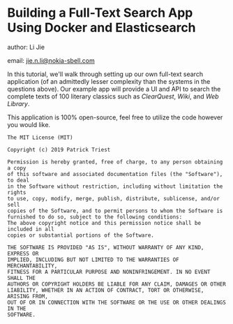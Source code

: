 # Building a Full-Text Search App Using Docker and Elasticsearch

author: Li Jie

email:  jie.n.li@nokia-sbell.com

In this tutorial, we'll walk through setting up our own full-text search application (of an admittedly lesser complexity than the systems in the questions above).  Our example app will provide a UI and API to search the complete texts of 100 literary classics such as *ClearQuest*, *Wiki*, and *Web Library*.


This application is 100% open-source, feel free to utilize the code however you would like.

```
The MIT License (MIT)

Copyright (c) 2019 Patrick Triest

Permission is hereby granted, free of charge, to any person obtaining a copy
of this software and associated documentation files (the "Software"), to deal
in the Software without restriction, including without limitation the rights
to use, copy, modify, merge, publish, distribute, sublicense, and/or sell
copies of the Software, and to permit persons to whom the Software is
furnished to do so, subject to the following conditions:
The above copyright notice and this permission notice shall be included in all
copies or substantial portions of the Software.

THE SOFTWARE IS PROVIDED "AS IS", WITHOUT WARRANTY OF ANY KIND, EXPRESS OR
IMPLIED, INCLUDING BUT NOT LIMITED TO THE WARRANTIES OF MERCHANTABILITY,
FITNESS FOR A PARTICULAR PURPOSE AND NONINFRINGEMENT. IN NO EVENT SHALL THE
AUTHORS OR COPYRIGHT HOLDERS BE LIABLE FOR ANY CLAIM, DAMAGES OR OTHER
LIABILITY, WHETHER IN AN ACTION OF CONTRACT, TORT OR OTHERWISE, ARISING FROM,
OUT OF OR IN CONNECTION WITH THE SOFTWARE OR THE USE OR OTHER DEALINGS IN THE
SOFTWARE.
```
